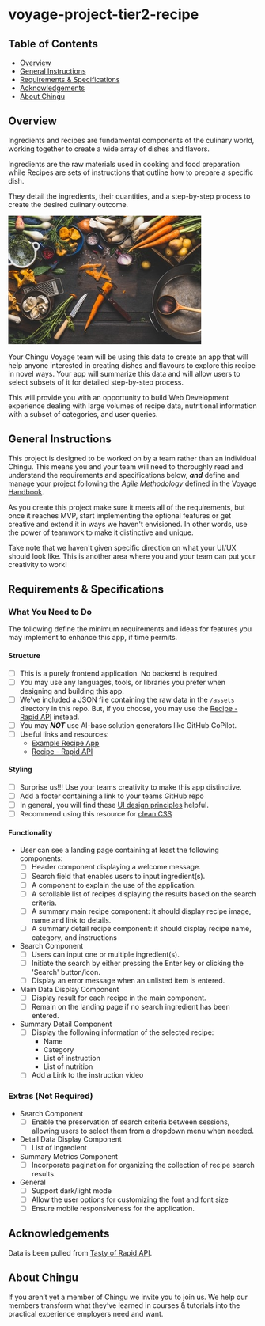 # voyage-project-tier2-recipe

## Table of Contents

* [Overview](#overview)
* [General Instructions](#general-instructions)
* [Requirements & Specifications](#requirements-specifications)
* [Acknowledgements](#acknowledgements)
* [About Chingu](#about-chingu)

## Overview

Ingredients and recipes are fundamental components of the culinary world, 
working together to create a wide array of dishes and flavors. 

Ingredients are the raw materials used in cooking and food preparation while 
Recipes are sets of instructions that outline how to prepare a specific dish.

They detail the ingredients, their quantities, and a step-by-step process to 
create the desired culinary outcome.

![Ingredients And Recipe](./assets/ingredients-and-recipe.jpg)

Your Chingu Voyage team will be using this data to create an app that will help 
anyone interested in creating dishes and flavours to explore this recipe in novel ways. 
Your app will summarize this data and will allow users to select subsets of it for 
detailed step-by-step process.

This will provide you with an opportunity to build Web Development experience
dealing with large volumes of recipe data, nutritional information with a subset of
categories, and user queries.

## General Instructions

This project is designed to be worked on by a team rather than an individual
Chingu. This means you and your team will need to thoroughly read and
understand the requirements and specifications below, **_and_** define and
manage your project following the _Agile Methodology_ defined in the
[Voyage Handbook](https://chingucohorts.notion.site/Voyage-Guide-1e528dcbf1d241c9a93b4627f6f1c809).

As you create this project make sure it meets all of the requirements, but once
it reaches MVP, start implementing the optional features or get creative and
extend it in ways we haven't envisioned. In other words, use the power of
teamwork to make it distinctive and unique.

Take note that we haven't given specific direction on what your UI/UX should
look like. This is another area where you and your team can put your creativity 
to work! 

## Requirements & Specifications

### What You Need to Do

The following define the minimum requirements and ideas for features you may
implement to enhance this app, if time permits.

#### Structure

- [ ] This is a purely frontend application. No backend is required. 
- [ ] You may use any languages, tools, or libraries you prefer when designing and building this app. 
- [ ] We've included a JSON file containing the raw data in the `/assets` directory in this repo. But, if you choose, you may use the [Recipe - Rapid API](https://tasty.p.rapidapi.com/recipes/list) instead.
- [ ] You may **_NOT_** use AI-base solution generators like GitHub CoPilot.
- [ ] Useful links and resources:
    - [Example Recipe App](https://namka-food-api.netlify.app)
    - [Recipe - Rapid API](https://tasty.p.rapidapi.com/recipes/list)

#### Styling

- [ ] Surprise us!!! Use your teams creativity to make this app distinctive.
- [ ] Add a footer containing a link to your teams GitHub repo
- [ ] In general, you will find these [UI design principles](https://www.justinmind.com/ui-design/principles) helpful.
- [ ] Recommend using this resource for [clean CSS](https://www.devbridge.com/articles/implementing-clean-css-bem-method/)

#### Functionality

-   User can see a landing page containing at least the following components:
    - [ ] Header component displaying a welcome message.
    - [ ] Search field that enables users to input ingredient(s).
    - [ ] A component to explain the use of the application.
    - [ ] A scrollable list of recipes displaying the results based on the search criteria.
    - [ ] A summary main recipe component: it should display recipe image, name and link to details.
    - [ ] A summary detail recipe component: it should display recipe name, category, and instructions

- Search Component
    - [ ] Users can input one or multiple ingredient(s).
    - [ ] Initiate the search by either pressing the Enter key or clicking the 'Search' button/icon.
    - [ ] Display an error message when an unlisted item is entered.

- Main Data Display Component
    - [ ] Display result for each recipe in the main component.
    - [ ] Remain on the landing page if no search ingredient has been entered.

- Summary Detail Component
    - [ ] Display the following information of the selected recipe:
        - Name
        - Category
        - List of instruction
        - List of nutrition
    - [ ] Add a Link to the instruction video
    
### Extras (Not Required)

-   Search Component
    - [ ] Enable the preservation of search criteria between sessions, allowing users to select them from a dropdown menu when needed.
-   Detail Data Display Component
    - [ ] List of ingredient
-   Summary Metrics Component
    - [ ] Incorporate pagination for organizing the collection of recipe search results.
-   General
    - [ ] Support dark/light mode
    - [ ] Allow the user options for customizing the font and font size
    - [ ] Ensure mobile responsiveness for the application.

## Acknowledgements

Data is been pulled from [Tasty of Rapid API](https://tasty.p.rapidapi.com/recipes/list). 

## About Chingu

If you aren’t yet a member of Chingu we invite you to join us. We help our 
members transform what they’ve learned in courses & tutorials into the 
practical experience employers need and want.